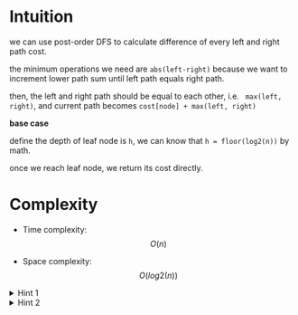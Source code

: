 # Intuition

we can use post-order DFS to calculate difference of every left and right path cost.

the minimum operations we need are `abs(left-right)` because we want to increment lower path sum until left path equals right path.

then, the left and right path should be equal to each other, i.e. ` max(left, right)`, and current path becomes `cost[node] + max(left, right)`

**base case**

define the depth of leaf node is `h`, we can know that `h = floor(log2(n))` by math.

once we reach leaf node, we return its cost directly.

# Complexity
- Time complexity:
$$O(n)$$

- Space complexity:
$$O(log2(n))$$

<details>
<summary>Hint 1</summary>

The path from the root to a leaf that has the maximum cost should not be modified.

</details>

<details>
<summary>Hint 2</summary>

The optimal way is to increase all other paths to make their costs equal to the path with maximum cost.

</details>